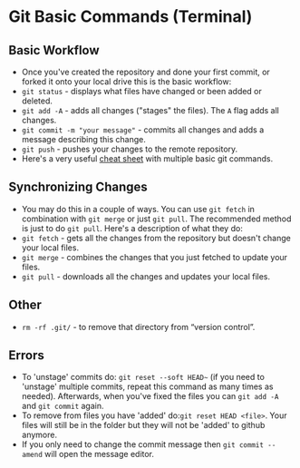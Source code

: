 # Git Basic Commands (Terminal)

## Basic Workflow
* Once you've created the repository and done your first commit, or forked it onto your local drive this is the basic workflow:
* `git status` - displays what files have changed or been added or deleted.
* `git add -A` - adds all changes ("stages" the files). The `A` flag adds all changes.
* `git commit -m "your message"` - commits all changes and adds a message describing this change.
* `git push` - pushes your changes to the remote repository.
* Here's a very useful [cheat sheet](https://services.github.com/on-demand/downloads/github-git-cheat-sheet.pdf) with multiple basic git commands.

## Synchronizing Changes
* You may do this in a couple of ways. You can use `git fetch` in combination with `git merge` or just `git pull`. The recommended method is just to do `git pull`. Here's a description of what they do:
* `git fetch` - gets all the changes from the repository but doesn't change your local files.
* `git merge` - combines the changes that you just fetched to update your files.
* `git pull` - downloads all the changes and updates your local files.

## Other
* `rm -rf .git/` - to remove that directory from “version control”.

## Errors
* To 'unstage' commits do: `git reset --soft HEAD~` (if you need to 'unstage' multiple commits, repeat this command as many times as needed). Afterwards, when you've fixed the files you can `git add -A` and `git commit` again.
* To remove from files you have 'added' do:`git reset HEAD <file>`. Your files will still be in the folder but they will not be 'added' to github anymore.
* If you only need to change the commit message then `git commit --amend` will open the message editor.
